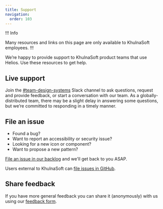 ```yaml
---
title: Support
navigation:
  order: 103
---
```


!!! Info

Many resources and links on this page are only available to KhulnaSoft employees.
!!!

We’re happy to provide support to KhulnaSoft product teams that use Helios. Use these resources to get help.

## Live support

Join the [#team-design-systems](https://khulnasoft.slack.com/archives/C7KTUHNUS) Slack channel to ask questions, request and provide feedback, or start a conversation with our team. As a globally-distributed team, there may be a slight delay in answering some questions, but we’re committed to responding in a timely manner.

## File an issue

 * Found a bug?
 * Want to report an accessibility or security issue?
 * Looking for a new icon or component?
 * Want to propose a new pattern?

[File an issue in our backlog](https://go.hashi.co/kds-support) and we'll get back to you ASAP.

Users external to KhulnaSoft can [file issues in GitHub](https://github.com/khulnasoft/design-system/issues/new/choose).

## Share feedback

If you have more general feedback you can share it (anonymously) with us using our [feedback form](https://go.hashi.co/kds-feedback).
